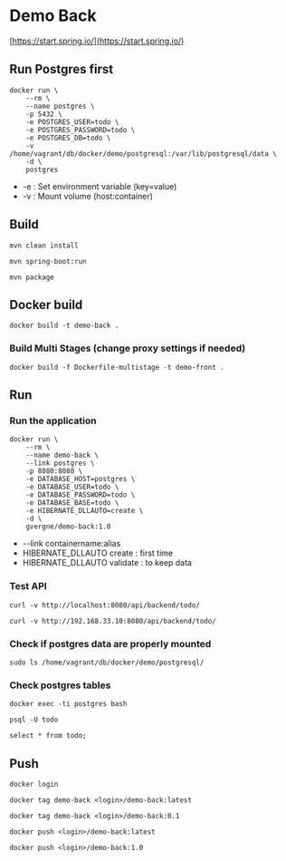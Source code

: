 # Demo Back

[https://start.spring.io/](https://start.spring.io/)

## Run Postgres first

```
docker run \
    --rm \
    --name postgres \
    -p 5432 \
    -e POSTGRES_USER=todo \
    -e POSTGRES_PASSWORD=todo \
    -e POSTGRES_DB=todo \
    -v /home/vagrant/db/docker/demo/postgresql:/var/lib/postgresql/data \
    -d \
    postgres
```

- -e : Set environment variable (key=value)
- -v : Mount volume (host:container)

## Build

```mvn clean install```

```mvn spring-boot:run```

```mvn package```

## Docker build

```docker build -t demo-back .```

### Build Multi Stages (change proxy settings if needed)

```docker build -f Dockerfile-multistage -t demo-front .```

## Run

### Run the application

```
docker run \
    --rm \
    --name demo-back \
    --link postgres \
    -p 8080:8080 \
    -e DATABASE_HOST=postgres \
    -e DATABASE_USER=todo \
    -e DATABASE_PASSWORD=todo \
    -e DATABASE_BASE=todo \
    -e HIBERNATE_DLLAUTO=create \
    -d \
    gvergne/demo-back:1.0
```

- --link containername:alias
- HIBERNATE_DLLAUTO create : first time
- HIBERNATE_DLLAUTO validate : to keep data

### Test API

```curl -v http://localhost:8080/api/backend/todo/```

```curl -v http://192.168.33.10:8080/api/backend/todo/```

### Check if postgres data are properly mounted

```sudo ls /home/vagrant/db/docker/demo/postgresql/```

### Check postgres tables

```docker exec -ti postgres bash```

```psql -U todo```

```select * from todo;```

## Push

```docker login```

```docker tag demo-back <login>/demo-back:latest```

```docker tag demo-back <login>/demo-back:0.1```

```docker push <login>/demo-back:latest```
    
```docker push <login>/demo-back:1.0```
